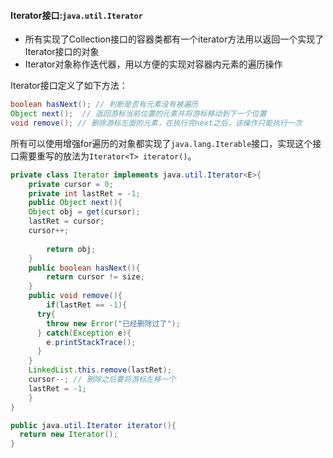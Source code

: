 #### Iterator接口:`java.util.Iterator`

* 所有实现了Collection接口的容器类都有一个iterator方法用以返回一个实现了Iterator接口的对象
* Iterator对象称作迭代器，用以方便的实现对容器内元素的遍历操作

Iterator接口定义了如下方法：

```java
boolean hasNext(); // 判断是否有元素没有被遍历
Object next();	// 返回游标当前位置的元素并将游标移动到下一个位置
void remove(); // 删除游标左面的元素，在执行完next之后，该操作只能执行一次
```



所有可以使用增强for遍历的对象都实现了`java.lang.Iterable`接口，实现这个接口需要重写的放法为`Iterator<T> iterator()`。



```java
private class Iterator implements java.util.Iterator<E>{
	private cursor = 0;
	private int lastRet = -1;
	public Object next(){
    Object obj = get(cursor);
    lastRet = cursor;
    cursor++;
    
		return obj;
	}
	public boolean hasNext(){
		return cursor != size; 
	}
	public void remove(){
		if(lastRet == -1){
      try{
        throw new Error("已经删除过了");
      } catch(Exception e){
        e.printStackTrace();
      }
    }
    LinkedList.this.remove(lastRet);
    cursor--; // 删除之后要将游标左移一个
    lastRet = -1;
	}
}

public java.util.Iterator iterator(){
  return new Iterator();
}
```

